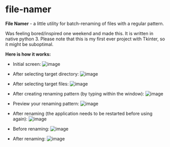 # file-namer
**File Namer** - a little utility for batch-renaming of files with a regular pattern.

Was feeling bored/inspired one weekend and made this. It is written in native python 3. Please note that this is my first ever project with Tkinter, so it might be suboptimal.

**Here is how it works:**
- Initial screen:
![image](https://user-images.githubusercontent.com/102029281/164083915-f2811a08-29d1-45de-a9c4-15de036c66e3.png)

- After selecting target directory:
![image](https://user-images.githubusercontent.com/102029281/164084471-f203ce1a-65a9-45a7-ae11-c49397602d33.png)

- After selecting target files:
![image](https://user-images.githubusercontent.com/102029281/164084623-aa92b1bf-ba3c-4ea4-9088-3681e685d573.png)

- After creating renaming pattern (by typing within the window):
![image](https://user-images.githubusercontent.com/102029281/164084824-4cccd2c8-16dc-4948-9058-f9e595829997.png)

- Preview your renaming pattern:
![image](https://user-images.githubusercontent.com/102029281/164084864-8b15e906-a964-40e6-af78-f33a33492223.png)

- After renaming (the application needs to be restarted before using again):
![image](https://user-images.githubusercontent.com/102029281/164085100-92aeb812-6b07-48f1-8338-3d216e2f5a3c.png)

- Before renaming:
![image](https://user-images.githubusercontent.com/102029281/164085713-871a45f0-abaf-4d1f-8081-dc1341ebfaaa.png)

- After renaming:
![image](https://user-images.githubusercontent.com/102029281/164085376-50c0364c-1a43-477c-9221-86c3941af096.png)